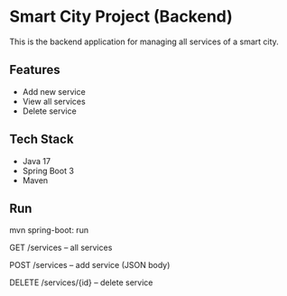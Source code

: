 # Smart City Project (Backend)

This is the backend application for managing all services of a smart city.

## Features
- Add new service
- View all services
- Delete service

## Tech Stack
- Java 17
- Spring Boot 3
- Maven

## Run
mvn spring-boot: run

GET /services – all services

POST /services – add service (JSON body)

DELETE /services/{id} – delete service
